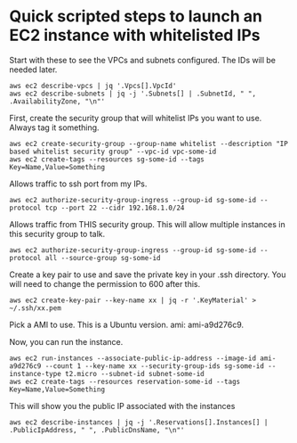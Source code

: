 # Quick scripted steps to launch an EC2 instance with whitelisted IPs

Start with these to see the VPCs and subnets configured. The IDs will be needed later.
```
aws ec2 describe-vpcs | jq '.Vpcs[].VpcId'
aws ec2 describe-subnets | jq -j '.Subnets[] | .SubnetId, " ", .AvailabilityZone, "\n"'
```

First, create the security group that will whitelist IPs you want to use. Always tag it something.
```
aws ec2 create-security-group --group-name whitelist --description "IP based whitelist security group" --vpc-id vpc-some-id
aws ec2 create-tags --resources sg-some-id --tags Key=Name,Value=Something
```

Allows traffic to ssh port from my IPs.
```
aws ec2 authorize-security-group-ingress --group-id sg-some-id --protocol tcp --port 22 --cidr 192.168.1.0/24
```

Allows traffic from THIS security group. This will allow multiple instances in this security group to talk.
```
aws ec2 authorize-security-group-ingress --group-id sg-some-id --protocol all --source-group sg-some-id
```

Create a key pair to use and save the private key in your .ssh directory. You will need to change the permission to 600 after this.
```
aws ec2 create-key-pair --key-name xx | jq -r '.KeyMaterial' > ~/.ssh/xx.pem
```

Pick a AMI to use. This is a Ubuntu version. ami: ami-a9d276c9.

Now, you can run the instance.
```
aws ec2 run-instances --associate-public-ip-address --image-id ami-a9d276c9 --count 1 --key-name xx --security-group-ids sg-some-id --instance-type t2.micro --subnet-id subnet-some-id
aws ec2 create-tags --resources reservation-some-id --tags Key=Name,Value=Something
```

This will show you the public IP associated with the instances
```
aws ec2 describe-instances | jq -j '.Reservations[].Instances[] | .PublicIpAddress, " ", .PublicDnsName, "\n"'
```

